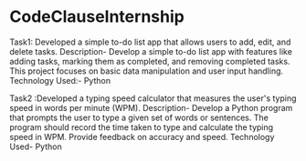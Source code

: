 # CodeClauseInternship
Task1: Developed a simple to-do list app that allows users to add, edit, and delete tasks. 
Description-
Develop a simple to-do list app with features like adding tasks, marking them as completed, and removing completed tasks. This project focuses on basic data
manipulation and user input handling.
Technology Used:-
Python

Task2 :Developed a typing speed calculator that measures the user's typing speed in words per minute (WPM).
Description-
Develop a Python program that prompts the user to type a given set of words or sentences. The program should record the time taken to type and calculate the typing speed in WPM. Provide feedback on accuracy and speed.
Technology Used-
Python
